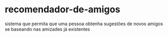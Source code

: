 # recomendador-de-amigos
sistema que permita que uma pessoa obtenha sugestões de novos amigos se baseando nas amizades já existentes
